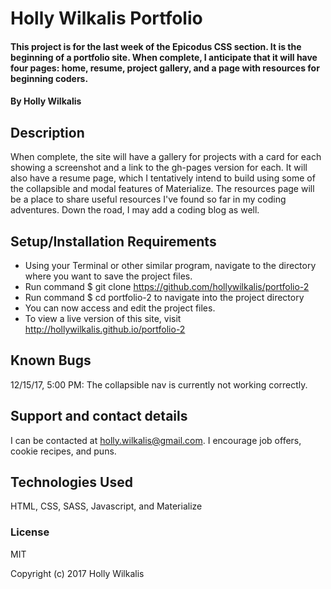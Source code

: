 # Holly Wilkalis Portfolio

#### This project is for the last week of the Epicodus CSS section. It is the beginning of a portfolio site. When complete, I anticipate that it will have four pages: home, resume, project gallery, and a page with resources for beginning coders.

#### By Holly Wilkalis

## Description

When complete, the site will have a gallery for projects with a card for each showing a screenshot and a link to the gh-pages version for each. It will also have a resume page, which I tentatively intend to build using some of the collapsible and modal features of Materialize. The resources page will be a place to share useful resources I've found so far in my coding adventures. Down the road, I may add a coding blog as well.

## Setup/Installation Requirements

* Using your Terminal or other similar program, navigate to the directory where you want to save the project files.
* Run command $ git clone https://github.com/hollywilkalis/portfolio-2
* Run command $ cd portfolio-2 to navigate into the project directory
* You can now access and edit the project files.
* To view a live version of this site, visit http://hollywilkalis.github.io/portfolio-2

## Known Bugs

12/15/17, 5:00 PM: The collapsible nav is currently not working correctly.

## Support and contact details

I can be contacted at holly.wilkalis@gmail.com. I encourage job offers, cookie recipes, and puns.

## Technologies Used

HTML, CSS, SASS, Javascript, and Materialize

### License

MIT

Copyright (c) 2017 Holly Wilkalis
